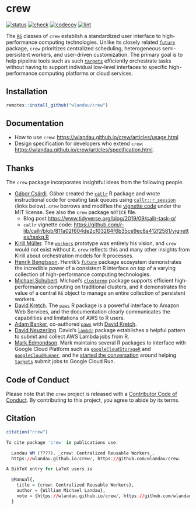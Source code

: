 
# crew

<!--[![CRAN](https://www.r-pkg.org/badges/version/crew)](https://CRAN.R-project.org/package=crew)-->

[![status](https://www.repostatus.org/badges/latest/wip.svg)](https://www.repostatus.org/#wip)
[![check](https://github.com/wlandau/crew/workflows/check/badge.svg)](https://github.com/wlandau/crew/actions?query=workflow%3Acheck)
[![codecov](https://codecov.io/gh/wlandau/crew/branch/main/graph/badge.svg?token=3T5DlLwUVl)](https://app.codecov.io/gh/wlandau/crew)
[![lint](https://github.com/wlandau/crew/workflows/lint/badge.svg)](https://github.com/wlandau/crew/actions?query=workflow%3Alint)

The [`R6`](https://r6.r-lib.org) classes of `crew` establish a
standardized user interface to high-performance computing technologies.
Unlike its closely related [`future`](https://future.futureverse.org/)
package, `crew` prioritizes centralized scheduling, heterogeneous
semi-persistent workers, and user-driven customization. The primary goal
is to help pipeline tools such as such
[`targets`](https://docs.ropensci.org/targets/) efficiently orchestrate
tasks without having to support individual low-level interfaces to
specific high-performance computing platforms or cloud services.

## Installation

``` r
remotes::install_github("wlandau/crew")
```

## Documentation

-   How to use `crew`:
    <https://wlandau.github.io/crew/articles/usage.html>
-   Design specification for developers who extend `crew`:
    <https://wlandau.github.io/crew/articles/specification.html>.

## Thanks

The `crew` package incorporates insightful ideas from the following
people.

-   [Gábor Csárdi](https://github.com/gaborcsardi/). Gábor created the
    [`callr`](https://github.com/r-lib/callr) R package and wrote
    instructional code for creating task queues using
    [`callr::r_session`](https://callr.r-lib.org/reference/r_session.html)
    (links below). `crew` borrows and modifies the [vignette
    code](https://github.com/r-lib/callr/blob/811a02f604de2cf03264f6b35ce9ec8a412f2581/vignettes/taskq.R)
    under the MIT license. See also the `crew` package `NOTICE` file.
    -   Blog post:<https://www.tidyverse.org/blog/2019/09/callr-task-q/>
    -   `callr` vignette code:
        <https://github.com/r-lib/callr/blob/811a02f604de2cf03264f6b35ce9ec8a412f2581/vignettes/taskq.R>
-   [Kirill Müller](https://github.com/krlmlr/). The
    [`workers`](https://github.com/wlandau/workers) prototype was
    entirely his vision, and `crew` would not exist without it. `crew`
    reflects this and many other insights from Kirill about
    orchestration models for R processes.
-   [Henrik Bengtsson](https://github.com/HenrikBengtsson/). Henrik’s
    [`future`](https://github.com/HenrikBengtsson/future/) package
    ecosystem demonstrates the incredible power of a consistent R
    interface on top of a varying collection of high-performance
    computing technologies.
-   [Michael Schubert](https://github.com/mschubert/). Michael’s
    [`clustermq`](https://mschubert.github.io/clustermq/) package
    supports efficient high-performance computing on traditional
    clusters, and it demonstrates the value of a central `R6` object to
    manage an entire collection of persistent workers.
-   [David Kretch](https://github.com/davidkretch). The
    [`paws`](https://github.com/paws-r/paws) R package is a powerful
    interface to Amazon Web Services, and the documentation clearly
    communicates the capabilities and limitations of AWS to R users.
-   [Adam Banker](https://github.com/adambanker), co-authored
    [`paws`](https://github.com/paws-r/paws) with [David
    Kretch](https://github.com/davidkretch).
-   [David Neuzerling](https://github.com/mdneuzerling). David’s
    [`lambdr`](https://github.com/mdneuzerling/lambdr/) package
    establishes a helpful pattern to submit and collect AWS Lambda jobs
    from R.
-   [Mark Edmondson](https://github.com/MarkEdmondson1234/). Mark
    maintains several R packages to interface with Google Cloud Platform
    such as
    [`googleCloudStorageR`](https://github.com/cloudyr/googleCloudStorageR)
    and
    [`googleCloudRunner`](https://github.com/MarkEdmondson1234/googleCloudRunner),
    and he [started the
    conversation](https://github.com/ropensci/targets/issues/720) around
    helping [`targets`](https://github.com/ropensci/targets) submit jobs
    to Google Cloud Run.

## Code of Conduct

Please note that the `crew` project is released with a [Contributor Code
of
Conduct](https://github.com/wlandau/crew/blob/main/CODE_OF_CONDUCT.md).
By contributing to this project, you agree to abide by its terms.

## Citation

``` r
citation("crew")

To cite package 'crew' in publications use:

  Landau WM (????). _crew: Centralized Reusable Workers_.
  https://wlandau.github.io/crew/, https://github.com/wlandau/crew.

A BibTeX entry for LaTeX users is

  @Manual{,
    title = {crew: Centralized Reusable Workers},
    author = {William Michael Landau},
    note = {https://wlandau.github.io/crew/, https://github.com/wlandau/crew},
  }
```
